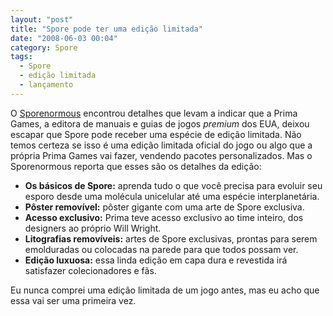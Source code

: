 ```yaml
---
layout: "post"
title: "Spore pode ter uma edição limitada"
date: "2008-06-03 00:04"
category: Spore
tags:
  - Spore
  - edição limitada
  - lançamento
---
```


O [Sporenormous](http://www.sporenormous.com/) encontrou detalhes que levam a indicar que a Prima Games, a editora de manuais e guias de jogos _premium_ dos EUA, deixou escapar que Spore pode receber uma espécie de edição limitada. Não temos certeza se isso é uma edição limitada oficial do jogo ou algo que a própria Prima Games vai fazer, vendendo pacotes personalizados. Mas o Sporenormous reporta que esses são os detalhes da edição:

- **Os básicos de Spore:** aprenda tudo o que você precisa para evoluir seu esporo desde uma molécula unicelular até uma espécie interplanetária.
- **Pôster removível:** pôster gigante com uma arte de Spore exclusiva.
- **Acesso exclusivo:** Prima teve acesso exclusivo ao time inteiro, dos designers ao próprio Will Wright.
- **Litografias removíveis:** artes de Spore exclusivas, prontas para serem emolduradas ou colocadas na parede para que todos possam ver.
- **Edição luxuosa:** essa linda edição em capa dura e revestida irá satisfazer colecionadores e fãs.

Eu nunca comprei uma edição limitada de um jogo antes, mas eu acho que essa vai ser uma primeira vez.
